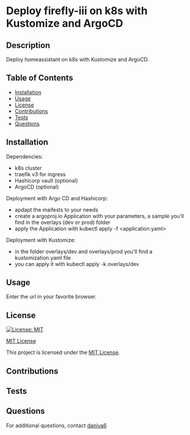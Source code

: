# Deploy firefly-iii on k8s with Kustomize and ArgoCD 

## Description

Deploy homeassistant on k8s with Kustomize and ArgoCD.

## Table of Contents

- [Installation](#installation)
- [Usage](#usage)
- [License](#license)
- [Contributions](#contributions)
- [Tests](#tests)
- [Questions](#questions)
## Installation

Dependencies:
- k8s cluster
- traefik v3 for ingress
- Hashicorp vault (optional)
- ArgoCD (optional)

Deployment with Argo CD and Hashicorp:
- apdapt the maifests to your needs
- create a argoproj.io Application with your parameters, a sample you'll find in the overlays (dev or prod) folder
- apply the Application with kubectl apply -f <application.yaml>

Deployment with Kustomize:
- in the folder overlays/dev and overlays/prod you'll find a kustomization.yaml file 
- you can apply it with kubectl apply -k overlays/dev

## Usage

Enter the url in your favorite browser.

## License

[![License: MIT](https://img.shields.io/badge/License-MIT-yellow.svg)](https://opensource.org/licenses/MIT)

[MIT License](https://opensource.org/licenses/MIT)

This project is licensed under the [MIT License](https://opensource.org/licenses/MIT).

## Contributions



## Tests



## Questions

For additional questions, contact [daniva6](https://github.com/daniva6) 
